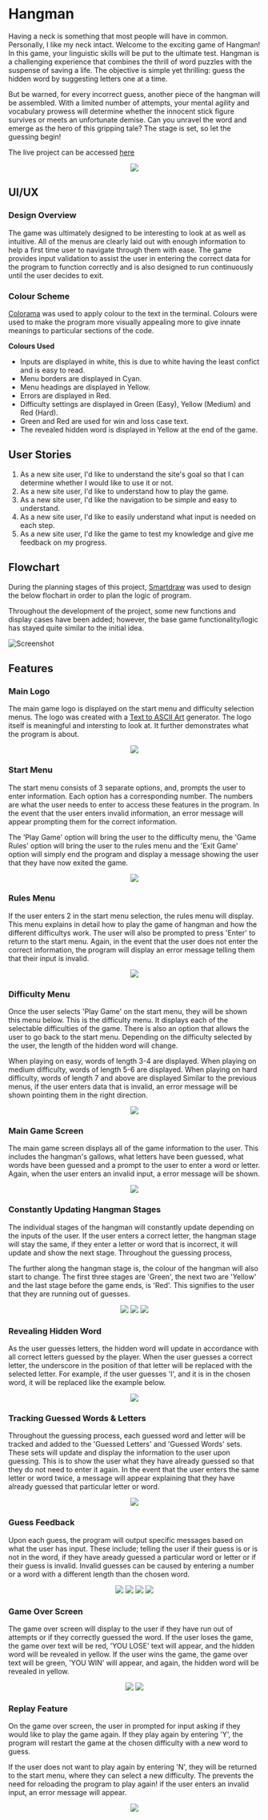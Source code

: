 # Hangman
Having a neck is something that most people will have in common. Personally, I like my neck intact. Welcome to the exciting game of Hangman! In this game, your linguistic skills will be put to the ultimate test. Hangman is a challenging experience that combines the thrill of word puzzles with the suspense of saving a life. The objective is simple yet thrilling: guess the hidden word by suggesting letters one at a time.

 But be warned, for every incorrect guess, another piece of the hangman will be assembled. With a limited number of attempts, your mental agility and vocabulary prowess will determine whether the innocent stick figure survives or meets an unfortunate demise. Can you unravel the word and emerge as the hero of this gripping tale? The stage is set, so let the guessing begin!

The live project can be accessed [here](https://hangman-md-95d75375f313.herokuapp.com/)

<p align="center">
    <img src="documentation/start-menu-screen.png"/>
</p>

## UI/UX

### Design Overview
The game was ultimately designed to be interesting to look at as well as intuitive. All of the menus are clearly laid out with enough information to help a first time user to navigate through them with ease. The game provides input validation to assist the user in entering the correct data for the program to function correctly and is also designed to run continuously until the user decides to exit.

### Colour Scheme
[Colorama](https://pypi.org/project/colorama/) was used to apply colour to the text in the terminal. Colours were used to make the program more visually appealing more to give innate meanings to particular sections of the code.

**Colours Used**
- Inputs are displayed in white, this is due to white having the least confict and is easy to read.
- Menu borders are displayed in Cyan.
- Menu headings are displayed in Yellow.
- Errors are displayed in Red.
- Difficulty settings are displayed in Green (Easy), Yellow (Medium) and Red (Hard).
- Green and Red are used for win and loss case text.
- The revealed hidden word is displayed in Yellow at the end of the game.

## User Stories

1. As a new site user, I'd like to understand the site's goal so that I can determine whether I would like to use it or not.
2. As a new site user, I'd like to understand how to play the game.
3. As a new site user, I'd like the navigation to be simple and easy to understand.
4. As a new site user, I'd like to easily understand what input is needed on each step.
5. As a new site user, I'd like the game to test my knowledge and give me feedback on my progress.

## Flowchart

During the planning stages of this project, [Smartdraw](https://cloud.smartdraw.com/) was used to design the below flochart in order to plan the logic of program.

Throughout the development of the project, some new functions and display cases have been added; however, the base game functionality/logic has stayed quite similar to the initial idea.

![Screenshot](documentation/hangman-flowchart.png)


## Features

### Main Logo

The main game logo is displayed on the start menu and difficulty selection menus. The logo was created with a [Text to ASCII Art](https://patorjk.com/software/taag/) generator. The logo itself is meaningful and intersting to look at. It further demonstrates what the program is about.
    
<p align="center">
    <img src="documentation/main-logo.png"/>
</p>

### Start Menu

The start menu consists of 3 separate options, and, prompts the user to enter information. Each option has a corresponding number. The numbers are what the user needs to enter to access these features in the program. In the event that the user enters invalid information, an error message will appear prompting them for the correct information.

The 'Play Game' option will bring the user to the difficulty menu, the 'Game Rules' option will bring the user to the rules menu and the 'Exit Game' option will simply end the program and display a message showing the user that they have now exited the game.

<p align="center">
    <img src="documentation/start-menu.png"/>
</p>

### Rules Menu

If the user enters 2 in the start menu selection, the rules menu will display. This menu explains in detail how to play the game of hangman and how the different difficultys work. The user will also be prompted to press 'Enter' to return to the start menu. Again, in the event that the user does not enter the correct information, the program will display an error message telling them that their input is invalid.

<p align="center">
    <img src="documentation/rules-menu.png"/>
</p>

### Difficulty Menu

Once the user selects 'Play Game' on the start menu, they will be shown this menu below. This is the difficulty menu. It displays each of the selectable difficulties of the game. There is also an option that allows the user to go back to the start menu. Depending on the difficulty selected by the user, the length of the hidden word will change. 

When playing on easy, words of length 3-4 are displayed. When playing on medium difficulty, words of length 5-6 are displayed. When playing on hard difficulty, words of length 7 and above are displayed Similar to the previous menus, if the user enters data that is invalid, an error message will be shown pointing them in the right direction.

<p align="center">
    <img src="documentation/difficulty-menu.png"/>
</p>

### Main Game Screen

The main game screen displays all of the game information to the user. This includes the hangman's gallows, what letters have been guessed, what words have been guessed and a prompt to the user to enter a word or letter. Again, when the user enters an invalid input, a error message will be shown.

<p align="center">
    <img src="documentation/main-game-screen.png"/>
</p>

### Constantly Updating Hangman Stages

The individual stages of the hangman will constantly update depending on the inputs of the user. If the user enters a correct letter, the hangman stage will stay the same, if they enter a letter or word that is incorrect, it will update and show the next stage. Throughout the guessing process, 

The further along the hangman stage is, the colour of the hangman will also start to change. The first three stages are 'Green', the next two are 'Yellow' and the last stage before the game ends, is 'Red'. This signifies to the user that they are running out of guesses.

<p align="center">
    <img src="documentation/hangman-stage-1.png"/>
    <img src="documentation/hangman-stage-2.png"/>
    <img src="documentation/hangman-stage-3.png"/>
</p>

### Revealing Hidden Word

As the user guesses letters, the hidden word will update in accordance with all correct letters guessed by the player. When the user guesses a correct letter, the underscore in the position of that letter will be replaced with the selected letter. For example, if the user guesses 'I', and it is in the chosen word, it will be replaced like the example below.

<p align="center">
    <img src="documentation/revealing-hidden-word.png"/>
</p>

### Tracking Guessed Words & Letters

Throughout the guessing process, each guessed word and letter will be tracked and added to the 'Guessed Letters' and 'Guessed Words' sets. These sets will update and display the information to the user upon guessing. This is to show the user what they have already guessed so that they do not need to enter it again. In the event that the user enters the same letter or word twice, a message will appear explaining that they have already guessed that particular letter or word.

<p align="center">
    <img src="documentation/guess-tracking.png"/>
</p>

### Guess Feedback

Upon each guess, the program will output specific messages based on what the user has input. These include; telling the user if their guess is or is not in the word, if they have aready guessed a particular word or letter or if their guess is invalid. Invalid guesses can be caused by entering a number or a word with a different length than the chosen word.

<p align="center">
    <img src="documentation/guess-not-in-word.png"/>
    <img src="documentation/guess-letter-again-2.png"/>
    <img src="documentation/guess-correct-letter.png"/>
    <img src="documentation/invalid-guess.png"/>
</p>

### Game Over Screen

The game over screen will display to the user if they have run out of attempts or if they correctly guessed the word. If the user loses the game, the game over text will be red, 'YOU LOSE' text will appear, and the hidden word will be revealed in yellow. If the user wins the game, the game over text will be green, 'YOU WIN' will appear, and again, the hidden word will be revealed in yellow.

<p align="center">
    <img src="documentation/game-over-win.png"/>
    <img src="documentation/game-over-lose.png"/>
</p>

### Replay Feature

On the game over screen, the user in prompted for input asking if they would like to play the game again. If they play again by entering 'Y', the program will restart the game at the chosen difficulty with a new word to guess.

If the user does not want to play again by entering 'N', they will be returned to the start menu, where they can select a new difficulty. The prevents the need for reloading the program to play again! if the user enters an invalid input, an error message will appear.

<p align="center">
    <img src="documentation/replay-feature.png"/>
</p>
